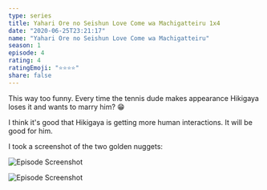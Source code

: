 ```yaml
---
type: series
title: Yahari Ore no Seishun Love Come wa Machigatteiru 1x4
date: "2020-06-25T23:21:17"
name: "Yahari Ore no Seishun Love Come wa Machigatteiru"
season: 1
episode: 4
rating: 4
ratingEmoji: "⭐️⭐️⭐️⭐️"
share: false
---
```


This way too funny. Every time the tennis dude makes appearance Hikigaya loses it and wants to marry him? 😁

I think it's good that Hikigaya is getting more human interactions. It will be good for him.

I took a screenshot of the two golden nuggets:

![Episode Screenshot](https://cldup.com/x6dOaetWJG.png)

![Episode Screenshot](https://cldup.com/TyajabPbQO.png)
